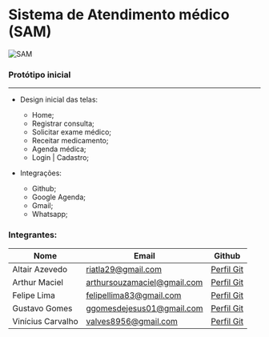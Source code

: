 # Sistema de Atendimento médico (SAM)
![SAM](https://i.imgur.com/cAodk73.png?1)
### Protótipo inicial
---
- Design inicial das telas:
    - Home;
    - Registrar consulta;
    - Solicitar exame médico;
    - Receitar medicamento;
    - Agenda médica;
    - Login | Cadastro;

- Integrações:
    - Github;
    - Google Agenda;
    - Gmail;
    - Whatsapp;

### Integrantes:

|Nome|Email|Github|      
|----|-----|-------|
|Altair Azevedo|riatla29@gmail.com|[Perfil Git](https://github.com/altair-correia)|
|Arthur Maciel|arthursouzamaciel@gmail.com|[Perfil Git](https://github.com/oArthur)| 
|Felipe Lima|felipellima83@gmail.com|[Perfil Git](https://github.com/felipellima83)| 
|Gustavo Gomes|ggomesdejesus01@gmail.com|[Perfil Git](https://github.com/GustavoGJesus)|       
|Vinícius Carvalho|valves8956@gmail.com|[Perfil Git](https://github.com/vinicius-carv)|